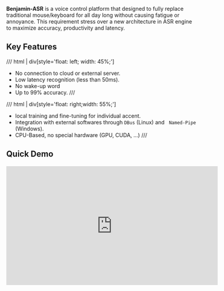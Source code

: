 **Benjamin-ASR** is a voice control platform that designed to fully replace traditional mouse/keyboard for all day long without causing fatigue or annoyance. This requirement stress over a new architecture in ASR engine to maximize accuracy, productivity and latency.

## Key Features
/// html | div[style='float: left; width: 45%;']
- No connection to cloud or external server.
- Low latency recognition (less than 50ms).
- No wake-up word
- Up to 99% accuracy.
///

/// html | div[style='float: right;width: 55%;']
- local training and fine-tuning for individual accent.
- Integration with external softwares through `DBus` (Linux) and &nbsp; `Named-Pipe` (Windows).
- CPU-Based, no special hardware (GPU, CUDA, ...)
///

## Quick Demo
<iframe width="560" height="315" src="https://www.youtube.com/embed/RsdyA4gvoiQ?si=Q4Z8jYD4KkQsTHPz" title="YouTube video player" frameborder="0" allow="accelerometer; autoplay; clipboard-write; encrypted-media; gyroscope; picture-in-picture; web-share" referrerpolicy="strict-origin-when-cross-origin" allowfullscreen style="display:block; margin: 20px auto;"></iframe>  